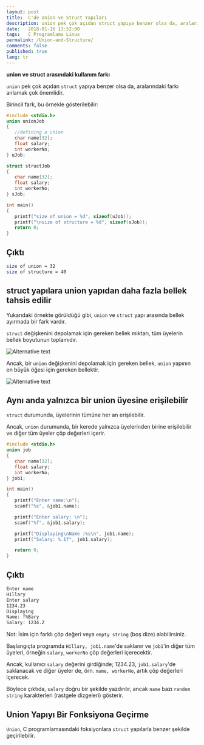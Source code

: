```yaml
---
layout: post
title:  C'de Union ve Struct Yapıları
description: union pek çok açıdan struct yapıya benzer olsa da, aralarındaki farkı anlamak çok önemlidir.
date:   2018-01-16 13:52:00
tags:   C Programlama Linux
permalink: /Union-and-Structure/
comments: false
published: true
lang: tr
---
```


**union ve struct arasındaki kullanım farkı**

```union``` pek çok açıdan ```struct``` yapıya benzer olsa da, aralarındaki farkı anlamak çok önemlidir.

Birincil fark, bu örnekle gösterilebilir:

~~~c
#include <stdio.h>
union unionJob
{
   //defining a union
   char name[32];
   float salary;
   int workerNo;
} uJob;

struct structJob
{
   char name[32];
   float salary;
   int workerNo;
} sJob;

int main()
{
   printf("size of union = %d", sizeof(uJob));
   printf("\nsize of structure = %d", sizeof(sJob));
   return 0;
}
~~~

## Çıktı

~~~bash
size of union = 32
size of structure = 40
~~~

## **struct yapılara union yapıdan daha fazla bellek tahsis edilir**


Yukarıdaki örnekte görüldüğü gibi, ```union``` ve ```struct``` yapı arasında bellek ayırmada bir fark vardır.

```struct``` değişkenini depolamak için gereken bellek miktarı, tüm üyelerin bellek boyutunun toplamıdır.

![Alternative text](/images/C-structure-memory-allocation.jpg "struct değişkeni belleği")

Ancak, bir ```union``` değişkenini depolamak için gereken bellek, ```union``` yapının en büyük öğesi için gereken bellektir.


![Alternative text](/images/memory-allocation-union.jpg "union değişkeni belleği")

## **Aynı anda yalnızca bir union üyesine erişilebilir**


```struct``` durumunda, üyelerinin tümüne her an erişilebilir.

Ancak, ```union``` durumunda, bir kerede yalnızca üyelerinden birine erişilebilir ve diğer tüm üyeler çöp değerleri içerir.

~~~c
#include <stdio.h>
union job
{
   char name[32];
   float salary;
   int workerNo;
} job1;

int main()
{
   printf("Enter name:\n");
   scanf("%s", &job1.name);

   printf("Enter salary: \n");
   scanf("%f", &job1.salary);

   printf("Displaying\nName :%s\n", job1.name);
   printf("Salary: %.1f", job1.salary);

   return 0;
}
~~~

## **Çıktı**

~~~bash
Enter name 
Hillary
Enter salary
1234.23
Displaying
Name: f%Bary
Salary: 1234.2
~~~


Not: İsim için farklı çöp değeri veya ```empty string``` (boş dize) alabilirsiniz.

Başlangıçta programda ```Hillary, job1.name```'de saklanır ve ```job1```'in diğer tüm üyeleri, örneğin ```salary```, ```workerNo``` çöp değerleri içerecektir.

Ancak, kullanıcı ```salary``` değerini girdiğinde; 1234.23, ```job1.salary```'de saklanacak ve diğer üyeler de, örn. ```name, workerNo```, artık çöp değerleri içerecek.

Böylece çıktıda, ```salary``` doğru bir şekilde yazdırılır, ancak ```name``` bazı ```random string``` karakterleri (rastgele dizgeleri) gösterir.

## **Union Yapıyı Bir Fonksiyona Geçirme**

```Union```, C programlamasındaki foksiyonlara ```struct``` yapılarla benzer şekilde geçirilebilir.

